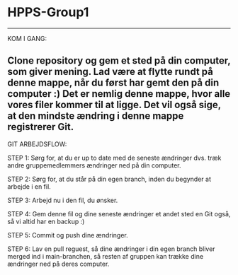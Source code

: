 # HPPS-Group1
----------------------------------
KOM I GANG:

Clone repository og gem et sted på din computer, som giver mening. 
Lad være at flytte rundt på denne mappe, når du først har gemt den på din computer :)
Det er nemlig denne mappe, hvor alle vores filer kommer til at ligge.
Det vil også sige, at den mindste ændring i denne mappe registrerer Git.
----------------------------------
GIT ARBEJDSFLOW:

STEP 1: Sørg for, at du er up to date med de seneste ændringer dvs. træk andre gruppemedlemmers ændringer ned på din computer.

STEP 2: Sørg for, at du står på din egen branch, inden du begynder at arbejde i en fil.

STEP 3: Arbejd nu i den fil, du ønsker.

STEP 4: Gem denne fil og dine seneste ændringer et andet sted en Git også, så vi altid har en backup :)

STEP 5: Commit og push dine ændringer.

STEP 6: Lav en pull reguest, så dine ændringer i din egen branch bliver merged ind i main-branchen, 
så resten af gruppen kan trække dine ændringer ned på deres computer.
